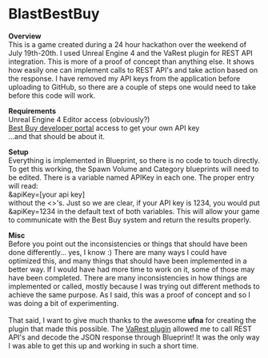 BlastBestBuy
============

<strong>Overview</strong><br>
This is a game created during a 24 hour hackathon over the weekend of July 19th-20th. I used Unreal Engine 4 and the VaRest plugin for REST API integration. This is more of a proof of concept than anything else. It shows how easily one can implement calls to REST API's and take action based on the response. I have removed my API keys from the application before uploading to GitHub, so there are a couple of steps one would need to take before this code will work.

<strong>Requirements</strong><br>
Unreal Engine 4 Editor access (obviously?)<br>
<a href="https://developer.bestbuy.com/" target="_blank">Best Buy developer portal</a> access to get your own API key<br>
...and that should be about it.

<strong>Setup</strong><br>
Everything is implemented in Blueprint, so there is no code to touch directly. To get this working, the Spawn Volume and Category blueprints will need to be edited. There is a variable named APIKey in each one. The proper entry will read:<br>
&apiKey=[your api key]<br>
without the <>'s. Just so we are clear, if your API key is 1234, you would put &apiKey=1234 in the default text of both variables. This will allow your game to communicate with the Best Buy system and return the results properly.

<strong>Misc</strong><br>
Before you point out the inconsistencies or things that should have been done differently... yes, I know :) There are many ways I could have optimized this, and many things that should have been implemented in a better way. If I would have had more time to work on it, some of those may have been completed. There are many inconsistencies in how things are implemented or called, mostly because I was trying out different methods to achieve the same purpose. As I said, this was a proof of concept and so I was doing a bit of experimenting.<br>
<br>
That said, I want to give much thanks to the awesome <strong>ufna</strong> for creating the plugin that made this possible. The <a href="https://forums.unrealengine.com/showthread.php?13509" target="_blank">VaRest plugin</a> allowed me to call REST API's and decode the JSON response through Blueprint! It was the only way I was able to get this up and working in such a short time.
